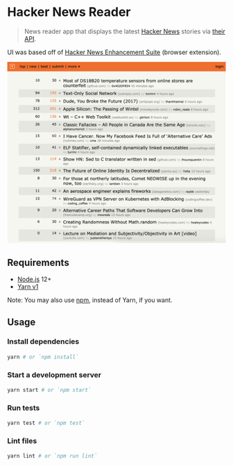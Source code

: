 # Hacker News Reader

> News reader app that displays the latest [Hacker News](http://news.ycombinator.com/) stories via [their API](https://github.com/HackerNews/API).

UI was based off of [Hacker News Enhancement Suite](https://github.com/etcet/HNES) (browser extension).

![Screenshot of Hacker News Reader app](screenshot.png)

## Requirements

- [Node.js](https://nodejs.org/) 12+
- [Yarn v1](https://classic.yarnpkg.com/)

Note: You may also use [npm](https://www.npmjs.com/), instead of Yarn, if you want.

## Usage

### Install dependencies

```bash
yarn # or `npm install`
```

### Start a development server

```bash
yarn start # or `npm start`
```

### Run tests

```bash
yarn test # or `npm test`
```

### Lint files

```bash
yarn lint # or `npm run lint`
```
